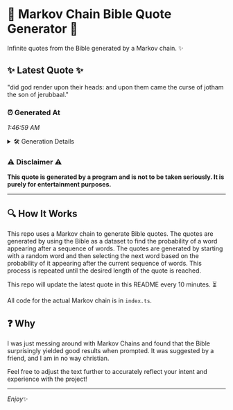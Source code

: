 # 📖 Markov Chain Bible Quote Generator 📖

Infinite quotes from the Bible generated by a Markov chain. ✨

## ✨ Latest Quote ✨
"did god render upon their heads: and upon them came the curse of jotham the son of jerubbaal."

### ⏰ Generated At
*1:46:59 AM*

<details>
    <summary>🛠️ Generation Details</summary>
    <p>
        <strong>🌱 Seed:</strong> did<br>
        <strong>🔄 Iterations:</strong> 17<br>
        <strong>📜 Context History:</strong><br>[ did ]: god<br>[ did, god ]: render<br>[ did, god, render ]: upon<br>[ did, god, render, upon ]: their<br>[ did, god, render, upon, their ]: heads:<br>[ did, god, render, upon, their, heads: ]: and<br>[ god, render, upon, their, heads:, and ]: upon<br>[ render, upon, their, heads:, and, upon ]: them<br>[ upon, their, heads:, and, upon, them ]: came<br>[ their, heads:, and, upon, them, came ]: the<br>[ heads:, and, upon, them, came, the ]: curse<br>[ and, upon, them, came, the, curse ]: of<br>[ upon, them, came, the, curse, of ]: jotham<br>[ them, came, the, curse, of, jotham ]: the<br>[ came, the, curse, of, jotham, the ]: son<br>[ the, curse, of, jotham, the, son ]: of<br>[ curse, of, jotham, the, son, of ]: jerubbaal.<br>
    </p>
</details>

### ⚠️ Disclaimer ⚠️
**This quote is generated by a program and is not to be taken seriously. It is purely for entertainment purposes.**

---

## 🔍 How It Works

This repo uses a Markov chain to generate Bible quotes. The quotes are generated by using the Bible as a dataset to find the probability of a word appearing after a sequence of words. The quotes are generated by starting with a random word and then selecting the next word based on the probability of it appearing after the current sequence of words. This process is repeated until the desired length of the quote is reached.

This repo will update the latest quote in this README every 10 minutes. ⏳

All code for the actual Markov chain is in `index.ts`.

## ❓ Why

I was just messing around with Markov Chains and found that the Bible surprisingly yielded good results when prompted. 
It was suggested by a friend, and I am in no way christian.

Feel free to adjust the text further to accurately reflect your intent and experience with the project!

---

*Enjoy*✨
